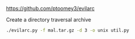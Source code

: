 https://github.com/ptoomey3/evilarc


Create a directory traversal archive 
````bash
./evilarc.py -f mal.tar.gz -d 3 -o unix util.py
````
